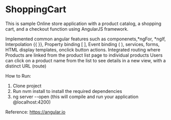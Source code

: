 # ShoppingCart
This is sample Online store application with a product catalog, a shopping cart, and a checkout function using AngularJS framework.


Implemented common angular features such as componenets,*ngFor, *ngIf, Interpolation {{ }}, Property binding [ ], Event binding ( ), services, forms, HTML display templates, onclick button actions.
Integrated routing where Products are linked from the product list page to individual products
Users can click on a product name from the list to see details in a new view, with a distinct URL (route)

How to Run:
1. Clone project
2. Run nvm install to install the required dependencies
3. ng server --open (this will compile and run your application @localhost:4200)

Reference: https://angular.io



